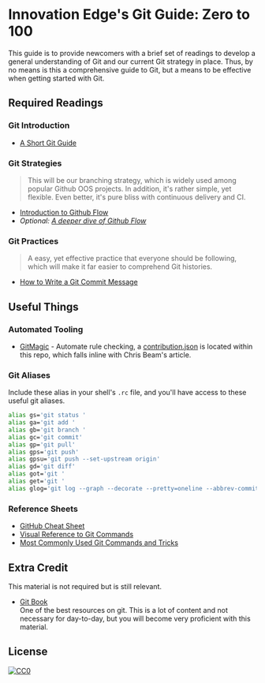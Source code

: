 # Innovation Edge's Git Guide: Zero to 100

This guide is to provide newcomers with a brief set of readings to develop a general understanding of Git and our current Git strategy in place. Thus, by no means is this a comprehensive guide to Git, but a means to be effective when getting started with Git.

## Required Readings
### Git Introduction
- [A Short Git Guide](http://rogerdudler.github.io/git-guide/)

### Git Strategies
> This will be our branching strategy, which is widely used among popular Github OOS projects. In addition, it's rather simple, yet flexible. Even better, it's pure bliss with continuous delivery and CI.

- [Introduction to Github Flow](https://guides.github.com/introduction/flow/)
- *Optional: [A deeper dive of Github Flow](http://scottchacon.com/2011/08/31/github-flow.html)*

### Git Practices
> A easy, yet effective practice that everyone should be following, which will make it far easier to comprehend Git histories.

- [How to Write a Git Commit Message](https://chris.beams.io/posts/git-commit/)

## Useful Things
### Automated Tooling
- [GitMagic](https://app.gitmagic.io/) - Automate rule checking, a [contribution.json](https://github.com/cisco-ie/ie-git-guide/blob/master/contributing.json) is located within this repo, which falls inline with Chris Beam's article.

### Git Aliases
Include these alias in your shell's `.rc` file, and you'll have access to these useful git aliases.

```bash
alias gs='git status '
alias ga='git add '
alias gb='git branch '
alias gc='git commit'
alias gp='git pull'
alias gps='git push'
alias gpsu='git push --set-upstream origin'
alias gd='git diff'
alias got='git '
alias get='git '
alias glog='git log --graph --decorate --pretty=oneline --abbrev-commit --all --date=local'
```

### Reference Sheets
- [GitHub Cheat Sheet](https://github.com/tiimgreen/github-cheat-sheet)
- [Visual Reference to Git Commands](http://marklodato.github.io/visual-git-guide/index-en.html)
- [Most Commonly Used Git Commands and Tricks](https://github.com/git-tips/tips)

## Extra Credit
This material is not required but is still relevant.
- [Git Book](https://git-scm.com/book/en/v2)  
One of the best resources on git. This is a lot of content and not necessary for day-to-day, but you will become very proficient with this material.

## License
[![CC0](http://mirrors.creativecommons.org/presskit/buttons/88x31/svg/cc-zero.svg)](https://creativecommons.org/publicdomain/zero/1.0/)
